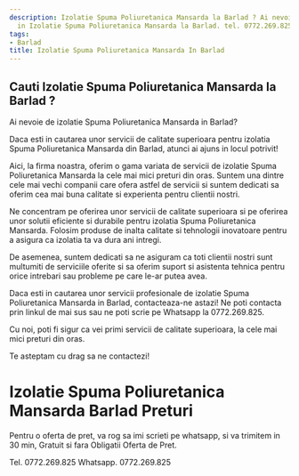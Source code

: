 ```yaml
---
description: Izolatie Spuma Poliuretanica Mansarda la Barlad ? Ai nevoie de un profesionist
  in Izolatie Spuma Poliuretanica Mansarda la Barlad. tel. 0772.269.825
tags:
- Barlad
title: Izolatie Spuma Poliuretanica Mansarda In Barlad
---
```



## Cauti Izolatie Spuma Poliuretanica Mansarda la Barlad ?

Ai nevoie de izolatie Spuma Poliuretanica Mansarda in Barlad? 

Daca esti in cautarea unor servicii de calitate superioara pentru izolatia Spuma Poliuretanica Mansarda din Barlad, atunci ai ajuns in locul potrivit! 

Aici, la firma noastra, oferim o gama variata de servicii de izolatie Spuma Poliuretanica Mansarda la cele mai mici preturi din oras. Suntem una dintre cele mai vechi companii care ofera astfel de servicii si suntem dedicati sa oferim cea mai buna calitate si experienta pentru clientii nostri. 

Ne concentram pe oferirea unor servicii de calitate superioara si pe oferirea unor solutii eficiente si durabile pentru izolatia Spuma Poliuretanica Mansarda. Folosim produse de inalta calitate si tehnologii inovatoare pentru a asigura ca izolatia ta va dura ani intregi. 

De asemenea, suntem dedicati sa ne asiguram ca toti clientii nostri sunt multumiti de serviciile oferite si sa oferim suport si asistenta tehnica pentru orice intrebari sau probleme pe care le-ar putea avea. 

Daca esti in cautarea unor servicii profesionale de izolatie Spuma Poliuretanica Mansarda in Barlad, contacteaza-ne astazi! Ne poti contacta prin linkul de mai sus sau ne poti scrie pe Whatsapp la 0772.269.825. 

Cu noi, poti fi sigur ca vei primi servicii de calitate superioara, la cele mai mici preturi din oras. 

Te asteptam cu drag sa ne contactezi!

# Izolatie Spuma Poliuretanica Mansarda Barlad Preturi
Pentru o oferta de pret, va rog sa imi scrieti pe whatsapp, si va trimitem in 30 min, Gratuit si fara Obligatii Oferta de Pret.

Tel. 0772.269.825
Whatsapp. 0772.269.825